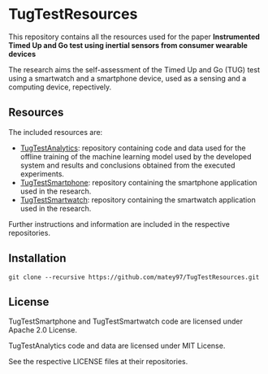 # TugTestResources

This repository contains all the resources used for the paper 
**Instrumented Timed Up and Go test using inertial sensors from consumer wearable devices**

The research aims the self-assessment of the Timed Up and Go (TUG) test using a 
smartwatch and a smartphone device, used as a sensing and  a computing device, repectively.

## Resources

The included resources are:

- [TugTestAnalytics](https://github.com/matey97/TugTestAnalytics.git): repository containing code and data used for the offline training of the
machine learning model used by the developed system and results and conclusions obtained from
the executed experiments.
- [TugTestSmartphone](https://github.com/matey97/TugTestSmartphone.git): repository containing the smartphone application used in the research.
- [TugTestSmartwatch](https://github.com/matey97/TugTestSmartwatch.git): repository containing the smartwatch application used in the research.

Further instructions and information are included in the respective repositories.

## Installation

```
git clone --recursive https://github.com/matey97/TugTestResources.git
``` 

## License

TugTestSmartphone and TugTestSmartwatch code are licensed under Apache 2.0 License.

TugTestAnalytics code and data are licensed under MIT License.

See the respective LICENSE files at their repositories.
